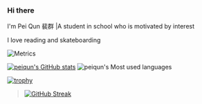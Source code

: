 ### Hi there  

I'm Pei Qun 裴群 |A student in school who is motivated by interest

I love reading and skateboarding  

![Metrics](https://metrics.lecoq.io/peiqun?template=classic&config.timezone=Asia%2FShanghai)  

[![peiqun's GitHub stats](https://github-readme-stats.vercel.app/api?username=peiqun)](https://github.com/anuraghazra/github-readme-stats)
![peiqun's Most used languages](https://github-readme-stats.vercel.app/api/top-langs/?username=peiqun&layout=compact&hide_border=true&langs_count=10)
 
[![trophy](https://github-profile-trophy.vercel.app/peiqun=ryo-ma&theme=flat)](https://github.com/ryo-ma/github-profile-trophy)  

> [![GitHub Streak](https://github-readme-streak-stats.herokuapp.com/peiqun=sun0225SUN)](https://git.io/streak-stats)
